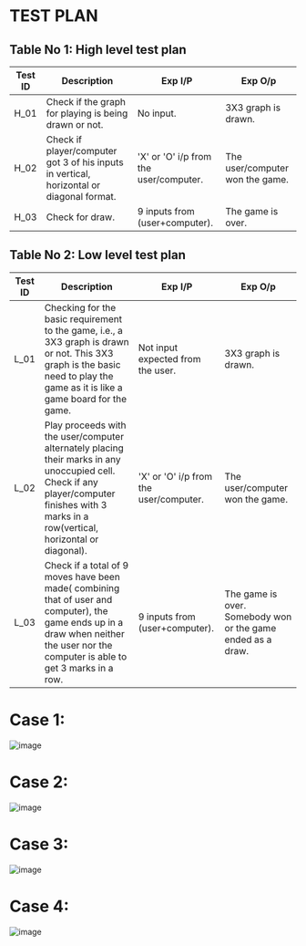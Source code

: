 # TEST PLAN

## Table No 1: High level test plan

| Test ID | Description | Exp I/P | Exp O/p |
| ------- | ----------- | ------- | ------- |
| H_01 | Check if the graph for playing is being drawn or not. | No input. | 3X3 graph is drawn. |
| H_02 | Check if player/computer got 3 of his inputs in vertical, horizontal or diagonal format. | 'X' or 'O' i/p from the user/computer. | The user/computer won the game. |
| H_03 | Check for draw. | 9 inputs from (user+computer). | The game is over. |

## Table No 2: Low level test plan

| Test ID | Description | Exp I/P | Exp O/p |
| ------- | ----------- | ------- | ------- |
| L_01 | Checking for the basic requirement to the game, i.e., a 3X3 graph is drawn or not. This 3X3 graph is the basic need to play the game as it is like a game board for the game. |	Not input expected from the user.	| 3X3 graph is drawn. |
| L_02 |	Play proceeds with the user/computer alternately placing their marks in any unoccupied cell. Check if any player/computer finishes with 3 marks in a row(vertical, horizontal or diagonal). |	'X' or 'O' i/p from the user/computer. |	The user/computer won the game. |
| L_03 |	Check if a total of 9 moves have been made( combining that of user and computer), the game ends up in a draw when neither the user nor the computer is able to get 3 marks in a row. |	9 inputs from (user+computer). |	The game is over. Somebody won or the game ended as a draw. |





# Case 1:
![image](https://user-images.githubusercontent.com/67543660/143075024-a43121fe-0d38-492b-acaf-7885357e332f.png)

# Case 2:
![image](https://user-images.githubusercontent.com/67543660/143075153-26733c15-70b1-4f0a-970e-a75bac524523.png)

# Case 3:
![image](https://user-images.githubusercontent.com/67543660/143075244-e8c62770-fb36-4ada-b48a-88a70bedfb87.png)

# Case 4:
![image](https://user-images.githubusercontent.com/67543660/143075346-b02f4bb5-3681-4617-bd9f-f5b884eade87.png)
